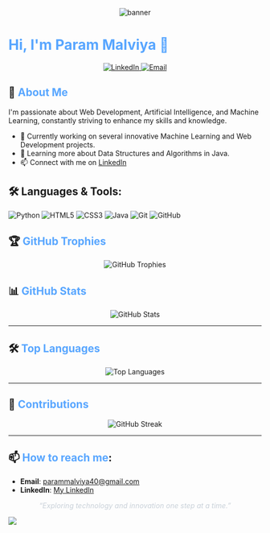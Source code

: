 <!-- Banner Section -->
<p align="center">
  <img src="https://user-images.githubusercontent.com/3369400/133268513-5bfe2f93-4402-42c9-a403-81c9e86934b6.jpeg" alt="banner" />
</p>

<!-- Title and Introduction -->
<h1 align="Left" style="color:#58A6FF;">Hi, I'm Param Malviya 👋</h1>
<p align="center" style="color:#C9D1D9;">
</p>

<!-- Social Links with Dark Theme -->
<p align="center">
  <a href="https://www.linkedin.com/in/your-linkedin/">
    <img src="https://img.shields.io/badge/-LinkedIn-0D1117?style=for-the-badge&logo=LinkedIn&logoColor=0A66C2" alt="LinkedIn">
  </a>
  <a href="mailto:your-email@gmail.com">
    <img src="https://img.shields.io/badge/-Email-0D1117?style=for-the-badge&logo=Gmail&logoColor=D14836" alt="Email">
  </a>
</p>

<!-- About Me Section with Dark Colors -->
## 🌟 <span style="color:#58A6FF;">About Me</span>
I'm passionate about Web Development, Artificial Intelligence, and Machine Learning, constantly striving to enhance my skills and knowledge.

- 🔭 Currently working on several innovative Machine Learning and Web Development projects. 
- 🌱 Learning more about Data Structures and Algorithms in Java.
- 📫 Connect with me on [LinkedIn](https://www.linkedin.com/in/param-malviya)

## 🛠️ Languages & Tools:
![Python](https://img.shields.io/badge/Python-3776AB?style=for-the-badge&logo=python&logoColor=white)
![HTML5](https://img.shields.io/badge/HTML5-E34F26?style=for-the-badge&logo=html5&logoColor=white)
![CSS3](https://img.shields.io/badge/CSS3-1572B6?style=for-the-badge&logo=css3&logoColor=white)
![Java](https://img.shields.io/badge/Java-ED8B00?style=for-the-badge&logo=java&logoColor=white)
![Git](https://img.shields.io/badge/Git-F05032?style=for-the-badge&logo=git&logoColor=white)
![GitHub](https://img.shields.io/badge/GitHub-181717?style=for-the-badge&logo=github&logoColor=white)

<!-- GitHub Trophies Section with Dark Theme -->

## 🏆 <span style="color:#58A6FF;">GitHub Trophies</span>
<p align="center">
  <img src="https://github-profile-trophy.vercel.app/?username=ParamMalviya&theme=darkhub&no-frame=true&margin-w=15" alt="GitHub Trophies" />
</p>



<!-- GitHub Stats Section with Dark Theme -->
## 📊 <span style="color:#58A6FF;">GitHub Stats</span>
<p align="center">
  <img src="https://github-readme-stats.vercel.app/api?username=ParamMalviya&show_icons=true&theme=merko" alt="GitHub Stats" />
</p>

---

<!-- Top Languages Section with Dark Theme -->
## 🛠 <span style="color:#58A6FF;">Top Languages</span>
<p align="center">
  <img src="https://github-readme-stats.vercel.app/api/top-langs/?username=ParamMalviya&layout=compact&theme=merko" alt="Top Languages" />
</p>

---

<!-- Contributions Section with Dark Theme -->
## 🚀 <span style="color:#58A6FF;">Contributions</span>
<p align="center">
  <img src="https://github-readme-streak-stats.herokuapp.com/?user=ParamMalviya&theme=merko" alt="GitHub Streak" />
</p>

---

<!-- Contact Section -->
## 📫 <span style="color:#58A6FF;">How to reach me</span>:
- **Email**: parammalviya40@gmail.com
- **LinkedIn**: [My LinkedIn](https://www.linkedin.com/in/param-malviya/)

<!-- Footer with Dark Theme -->
<p align="center" style="color:#C9D1D9;">
  <em>“Exploring technology and innovation one step at a time.”</em>
</p>
<a href="https://visitcount.itsvg.in">
  <img src="https://visitcount.itsvg.in/api?id=ParamMalviya&label=Profile%20Views&color=3&icon=5&pretty=false" />
</a>
